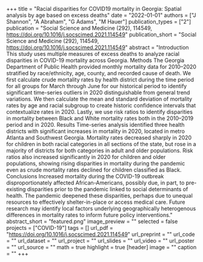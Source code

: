 +++
title = "Racial disparities for COVID19 mortality in Georgia: Spatial analysis by age based on excess deaths"
date = "2022-01-01"
authors = ["J Shannon", "A Abraham", "G Adams", "M Hauer"]
publication_types = ["2"]
publication = "Social Science and Medicine (292), 114549, https://doi.org/10.1016/j.socscimed.2021.114549"
publication_short = "Social Science and Medicine (292), 114549, https://doi.org/10.1016/j.socscimed.2021.114549"
abstract = "Introduction
This study uses multiple measures of excess deaths to analyze racial disparities in COVID-19 mortality across Georgia.
Methods
The Georgia Department of Public Health provided monthly mortality data for 2010–2020 stratified by race/ethnicity, age, county, and recorded cause of death. We first calculate crude mortality rates by health district during the time period for all groups for March through June for our historical period to identify significant time-series outliers in 2020 distinguishable from general trend variations. We then calculate the mean and standard deviation of mortality rates by age and racial subgroup to create historic confidence intervals that contextualize rates in 2020. Lastly, we use risk ratios to identify disparities in mortality between Black and White mortality rates both in the 2010–2019 period and in 2020.
Results
Time-series analysis identified three health districts with significant increases in mortality in 2020, located in metro Atlanta and Southwest Georgia. Mortality rates decreased sharply in 2020 for children in both racial categories in all sections of the state, but rose in a majority of districts for both categories in adult and older populations. Risk ratios also increased significantly in 2020 for children and older populations, showing rising disparities in mortality during the pandemic even as crude mortality rates declined for children classified as Black.
Conclusions
Increased mortality during the COVID-19 outbreak disproportionately affected African-Americans, possibly due, in part, to pre-existing disparities prior to the pandemic linked to social determinants of health. The pandemic deepened these disparities, perhaps due to unequal resources to effectively shelter-in-place or access medical care. Future research may identify local factors underlying geographically heterogenous differences in mortality rates to inform future policy interventions."
abstract_short = "featured.png"
image_preview = ""
selected = false
projects = ["COVID-19"]
tags = []
url_pdf = "https://doi.org/10.1016/j.socscimed.2021.114549"
url_preprint = ""
url_code = ""
url_dataset = ""
url_project = ""
url_slides = ""
url_video = ""
url_poster = ""
url_source = ""
math = true
highlight = true
[header]
image = ""
caption = ""
+++
